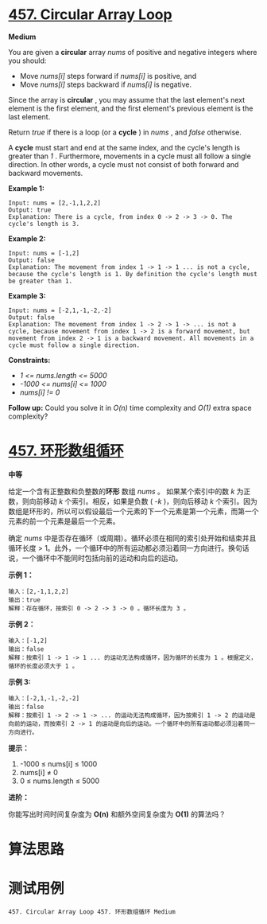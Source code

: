 # [457. Circular Array Loop][enTitle]

**Medium**

You are given a **circular**  array  *nums*  of positive and negative integers where you should:

- Move  *nums[i]*  steps forward if  *nums[i]*  is positive, and 
- Move  *nums[i]*  steps backward if  *nums[i]*  is negative.

Since the array is **circular** , you may assume that the last element's next element is the first element, and the first element's previous element is the last element.

Return  *true*  if there is a loop (or a **cycle** ) in  *nums* , and  *false*  otherwise.

A **cycle**  must start and end at the same index, and the cycle's length is greater than  *1* . Furthermore, movements in a cycle must all follow a single direction. In other words, a cycle must not consist of both forward and backward movements.



**Example 1:** 

```
Input: nums = [2,-1,1,2,2]
Output: true
Explanation: There is a cycle, from index 0 -> 2 -> 3 -> 0. The cycle's length is 3.

```

**Example 2:** 

```
Input: nums = [-1,2]
Output: false
Explanation: The movement from index 1 -> 1 -> 1 ... is not a cycle, because the cycle's length is 1. By definition the cycle's length must be greater than 1.

```

**Example 3:** 

```
Input: nums = [-2,1,-1,-2,-2]
Output: false
Explanation: The movement from index 1 -> 2 -> 1 -> ... is not a cycle, because movement from index 1 -> 2 is a forward movement, but movement from index 2 -> 1 is a backward movement. All movements in a cycle must follow a single direction.
```



**Constraints:** 

-  *1 <= nums.length <= 5000*  
-  *-1000 <= nums[i] <= 1000*  
-  *nums[i] != 0* 



**Follow up:**  Could you solve it in  *O(n)*  time complexity and  *O(1)*  extra space complexity?


# [457. 环形数组循环][cnTitle]

**中等**

给定一个含有正整数和负整数的**环形** 数组  *nums* 。 如果某个索引中的数  *k*  为正数，则向前移动  *k*  个索引。相反，如果是负数 ( *-k* )，则向后移动  *k*  个索引。因为数组是环形的，所以可以假设最后一个元素的下一个元素是第一个元素，而第一个元素的前一个元素是最后一个元素。

确定  *nums*  中是否存在循环（或周期）。循环必须在相同的索引处开始和结束并且循环长度 > 1。此外，一个循环中的所有运动都必须沿着同一方向进行。换句话说，一个循环中不能同时包括向前的运动和向后的运动。

**示例 1：** 

```
输入：[2,-1,1,2,2]
输出：true
解释：存在循环，按索引 0 -> 2 -> 3 -> 0 。循环长度为 3 。

```

**示例 2：** 

```
输入：[-1,2]
输出：false
解释：按索引 1 -> 1 -> 1 ... 的运动无法构成循环，因为循环的长度为 1 。根据定义，循环的长度必须大于 1 。

```

**示例 3:** 

```
输入：[-2,1,-1,-2,-2]
输出：false
解释：按索引 1 -> 2 -> 1 -> ... 的运动无法构成循环，因为按索引 1 -> 2 的运动是向前的运动，而按索引 2 -> 1 的运动是向后的运动。一个循环中的所有运动都必须沿着同一方向进行。
```



**提示：** 

1. -1000 ≤ nums[i] ≤ 1000 
2. nums[i] ≠ 0 
3. 0 ≤ nums.length ≤ 5000



**进阶：** 

你能写出时间时间复杂度为 **O(n)**  和额外空间复杂度为 **O(1)**  的算法吗？




# 算法思路

# 测试用例
```
457. Circular Array Loop 457. 环形数组循环 Medium
```

[enTitle]: https://leetcode.com/problems/circular-array-loop/
[cnTitle]: https://leetcode-cn.com/problems/circular-array-loop/
